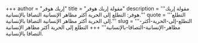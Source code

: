 +++
author = "إريك هوفر"
title = "مقولة إريك هوفر"
description = '''مقولة إريك هوفر: التطلع إلى الحرية أكثر مظاهر الإنسانية التصاقا بالإنسانية.'''
quote = '''التطلع إلى الحرية أكثر مظاهر الإنسانية التصاقا بالإنسانية.'''
slug = '''التطلع-إلى-الحرية-أكثر-مظاهر-الإنسانية-التصاقا-بالإنسانية'''
+++
التطلع إلى الحرية أكثر مظاهر الإنسانية التصاقا بالإنسانية.
